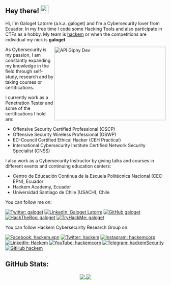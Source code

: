 ## Hey there! <img src="https://i.giphy.com/hvRJCLFzcasrR4ia7z.gif" width="25px">

Hi, I'm Galoget Latorre (a.k.a. galoget) and I'm a Cybersecurity lover from Ecuador. In my free time I code some Hacking Tools and also participate in CTFs as a hobby.
My team is [hackem](https://ctftime.org/team/52403) or when the competitions are individual my nick is **galoget**.

<img align="right" alt="API Giphy Dev" src="https://developers.giphy.com/branch/master/static/api-512d36c09662682717108a38bbb5c57d.gif" width="350" height="230" />

As Cybersecurity is my passion, I am constantly expanding my knowledge in the field through self-study, research and by taking courses or certifications.

I currently work as a Penetration Tester and some of the certifications I hold are:
- Offensive Security Certified Professional (OSCP)
- Offensive Security Wireless Professional (OSWP)
- EC-Council Certified Ethical Hacker (CEH Practical)
- International Cybersecurity Institute Certified Network Security Specialist (CNSS)

I also work as a Cybersecurity Instructor by giving talks and courses in different events and continuing education centers:
- Centro de Educación Continua de la Escuela Politécnica Nacional (CEC-EPN), Ecuador
- Hackem Academy, Ecuador
- Universidad Santiago de Chile (USACH), Chile


You can follow me on:

[![Twitter: galoget](https://img.shields.io/twitter/follow/galoget?style=social)](https://twitter.com/galoget)
[![LinkedIn: Galoget Latorre](https://img.shields.io/badge/-galoget-blue?style=flat-square&logo=Linkedin&logoColor=white&link=https://linkedin.com/in/galoget/)](https://linkedin.com/in/galoget)
[![GitHub galoget](https://img.shields.io/github/followers/galoget?label=follow&style=social)](https://github.com/galoget)
[![HackTheBox: galoget](https://img.shields.io/badge/-galoget-green?style=flat-square&logo=HackTheBox&logoColor=white&link=https://app.hackthebox.com/users/49640)](https://app.hackthebox.com/users/49640)
[![TryHackMe: galoget](https://img.shields.io/badge/-galoget-red?style=flat-square&logo=TryHackMe&logoColor=white&link=https://tryhackme.com/p/galoget)](https://tryhackme.com/p/galoget)


You can follow Hackem Cybersecurity Research Group on:

[![Facebook: hackem.epn](https://img.shields.io/badge/-hackem-4267B2?style=flat-square&logo=Facebook&logoColor=white&link=https://facebook.com/hackem.epn)](https://facebook.com/hackem.epn)
[![Twitter: hackem](https://img.shields.io/twitter/follow/hackem?style=social)](https://twitter.com/hackem)
[![Instagram: hackemcorp](https://img.shields.io/badge/-Instagram-BC309A?style=flat&logo=Instagram&logoColor=white)](https://instagram.com/hackemcorp)
[![LinkedIn: Hackem](https://img.shields.io/badge/-hackem-blue?style=flat-square&logo=Linkedin&logoColor=white&link=https://www.linkedin.com/company/hackem/)](https://www.linkedin.com/company/hackem)
[![YouTube: hackemcorp](https://img.shields.io/youtube/channel/subscribers/UCoUyKgtruCjkEs-rQg3RJNQ?label=Hackem)](https://youtube.com/hackemcorp)
[![Telegram: hackemSecurity](https://img.shields.io/badge/-hackemSecurity-blue?style=flat-square&logo=Telegram&logoColor=white&link=https://t.me/hackemSecurity)](https://t.me/hackemSecurity)
[![GitHub hackem](https://img.shields.io/github/followers/hackem?label=follow&style=social)](https://github.com/hackem)



## GitHub Stats:

<p align="center">
<a href="https://github.com/galoget/galoget">
  <img align="center" src="https://github-readme-stats.vercel.app/api/top-langs?username=galoget&show_icons=true&hide_border=false&theme=tokyonight&count_private=true&include_all_commits=true&langs_count=3" />
</a>

<a href="https://github.com/galoget/galoget">
  <img align="center" src="https://github-readme-stats.vercel.app/api?username=galoget&show_icons=true&hide_border=false&theme=tokyonight&count_private=true&include_all_commits=true" />
</a>
</p>

<!--
**galoget/galoget** is a ✨ _special_ ✨ repository because its `README.md` (this file) appears on your GitHub profile.

Here are some ideas to get you started:

- 🔭 I’m currently working on ...
- 🌱 I’m currently learning ...
- 👯 I’m looking to collaborate on ...
- 🤔 I’m looking for help with ...
- 💬 Ask me about ...
- 📫 How to reach me: ...
- 😄 Pronouns: ...
- ⚡ Fun fact: ...
-->
